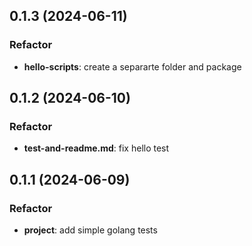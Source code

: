 ## 0.1.3 (2024-06-11)

### Refactor

- **hello-scripts**: create a separarte folder and package

## 0.1.2 (2024-06-10)

### Refactor

- **test-and-readme.md**: fix hello test

## 0.1.1 (2024-06-09)

### Refactor

- **project**: add simple golang tests
